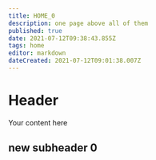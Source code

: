 ```yaml
---
title: HOME_0
description: one page above all of them
published: true
date: 2021-07-12T09:38:43.855Z
tags: home
editor: markdown
dateCreated: 2021-07-12T09:01:38.007Z
---
```


# Header
Your content here

## new subheader 0
